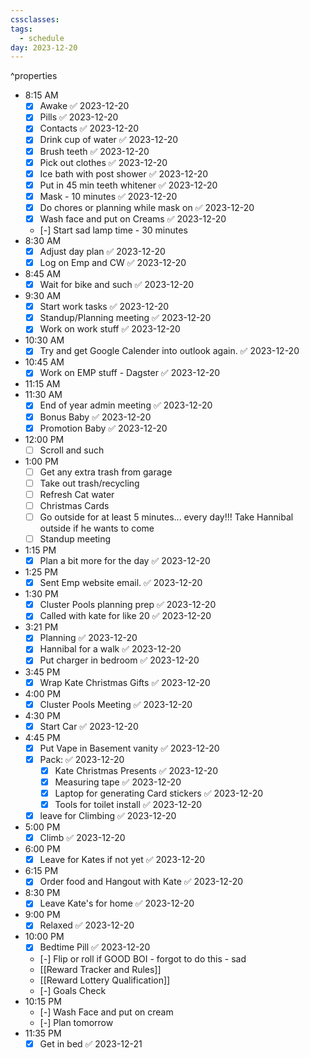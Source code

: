 ```yaml
---
cssclasses: 
tags:
  - schedule
day: 2023-12-20
---
```

^properties
- <span class="green">8:15 AM</span>
	- [x] Awake ✅ 2023-12-20
	- [x] Pills ✅ 2023-12-20
	- [x] Contacts ✅ 2023-12-20
	- [x] Drink cup of water ✅ 2023-12-20
	- [x] Brush teeth ✅ 2023-12-20
	- [x] Pick out clothes ✅ 2023-12-20
	- [x] Ice bath with post shower ✅ 2023-12-20
	- [x] Put in 45 min teeth whitener ✅ 2023-12-20
	- [x] Mask - 10 minutes ✅ 2023-12-20
	- [x] Do chores or planning while mask on ✅ 2023-12-20
	- [x] Wash face and put on Creams ✅ 2023-12-20
	- [-] Start sad lamp time - 30 minutes
- <span class="green">8:30 AM</span>
	- [x] Adjust day plan ✅ 2023-12-20
	- [x] Log on Emp and CW ✅ 2023-12-20
- <span class="green">8:45 AM</span>
	- [x] Wait for bike and such ✅ 2023-12-20
- <span class="green">9:30 AM</span>
	- [x] Start work tasks ✅ 2023-12-20
	- [x] Standup/Planning meeting ✅ 2023-12-20
	- [x] Work on work stuff ✅ 2023-12-20
- <span class="green">10:30 AM</span>
	- [x] Try and get Google Calender into outlook again. ✅ 2023-12-20
- <span class="green">10:45 AM</span>
	- [x] Work on EMP stuff - Dagster ✅ 2023-12-20
- <span class="green">11:15 AM</span>
- <span class="green">11:30 AM</span>
	- [x] End of year admin meeting ✅ 2023-12-20
	- [x] Bonus Baby ✅ 2023-12-20
	- [x] Promotion Baby ✅ 2023-12-20
- <span class="green">12:00 PM</span>
	- [ ] Scroll and such
- <span class="green">1:00 PM</span>
	- [ ] Get any extra trash from garage
	- [ ] Take out trash/recycling
	- [ ] Refresh Cat water
	- [ ] Christmas Cards
	- [ ] Go outside for at least 5 minutes... every day!!! Take Hannibal outside if he wants to come
	- [ ] Standup meeting
- <span class="green">1:15 PM</span>
	- [x] Plan a bit more for the day ✅ 2023-12-20
- <span class="green">1:25 PM</span>
	- [x] Sent Emp website email. ✅ 2023-12-20
- <span class="green">1:30 PM</span>
	- [x] Cluster Pools planning prep ✅ 2023-12-20
	- [x] Called with kate for like 20 ✅ 2023-12-20
- <span class="green">3:21 PM</span>
	- [x] Planning ✅ 2023-12-20
	- [x] Hannibal for a walk ✅ 2023-12-20
	- [x] Put charger in bedroom ✅ 2023-12-20
- <span class="green">3:45 PM</span>
	- [x] Wrap Kate Christmas Gifts ✅ 2023-12-20
- <span class="green">4:00 PM</span>
	- [x] Cluster Pools Meeting ✅ 2023-12-20
- <span class="green">4:30 PM</span>
	- [x] Start Car ✅ 2023-12-20
- <span class="green">4:45 PM</span>
	- [x] Put Vape in Basement vanity ✅ 2023-12-20
	- [x] Pack: ✅ 2023-12-20
		- [x] Kate Christmas Presents ✅ 2023-12-20
		- [x] Measuring tape ✅ 2023-12-20
		- [x] Laptop for generating Card stickers ✅ 2023-12-20
		- [x] Tools for toilet install ✅ 2023-12-20
	- [x] leave for Climbing ✅ 2023-12-20
- <span class="green">5:00 PM</span>
	- [x] Climb ✅ 2023-12-20
- <span class="green">6:00 PM</span>
	- [x] Leave for Kates if not yet ✅ 2023-12-20
- <span class="green">6:15 PM</span>
	- [x] Order food and Hangout with Kate ✅ 2023-12-20
- <span class="green">8:30 PM</span>
	- [x] Leave Kate's for home ✅ 2023-12-20
- <span class="green">9:00 PM</span>
	- [x] Relaxed ✅ 2023-12-20
- <span class="green">10:00 PM</span>
	- [x] Bedtime Pill ✅ 2023-12-20
	- [-] Flip or roll if GOOD BOI - forgot to do this - sad
	- [[Reward Tracker and Rules]]
	- [[Reward Lottery Qualification]]
	- [-] Goals Check
- <span class="green">10:15 PM</span>
	- [-] Wash Face and put on cream
	- [-] Plan tomorrow
- <span class="green">11:35 PM</span>
	- [x] Get in bed ✅ 2023-12-21